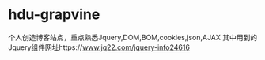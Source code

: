 # hdu-grapvine
个人创造博客站点，重点熟悉Jquery,DOM,BOM,cookies,json,AJAX
其中用到的Jquery组件网址https://www.jq22.com/jquery-info24616
